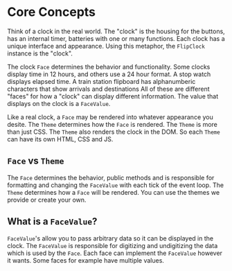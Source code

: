 # Core Concepts

Think of a clock in the real world. The "clock" is the housing for the buttons, has an internal timer, batteries with one or many functions. Each clock has a unique interface and appearance. Using this metaphor, the `FlipClock` instance is the "clock". 

The clock `Face` determines the behavior and functionality. Some clocks display time in 12 hours, and others use a 24 hour format. A stop watch displays elapsed time. A train station flipboard has alphanumberic characters that show arrivals and destinations All of these are different "faces" for how a "clock" can display different information. The value that displays on the clock is a `FaceValue`.

Like a real clock, a `Face` may be rendered into whatever appearance you desite. The `Theme` determines how the `Face` is rendered. The `Theme` is more than just CSS. The `Theme` also renders the clock in the DOM. So each `Theme` can have its own HTML, CSS and JS.

## `Face` vs `Theme`

The `Face` determines the behavior, public methods and is responsible for formatting and changing the `FaceValue` with each tick of the event loop. The `Theme` determines how a `Face` will be rendered. You can use the themes we provide or create your own.

## What is a `FaceValue`?

`FaceValue`'s allow you to pass arbitrary data so it can be displayed in the clock. The `FaceValue` is responsible for digitizing and undigitizing the data which is used by the `Face`. Each face can implement the `FaceValue` however it wants. Some faces for example have multiple values.